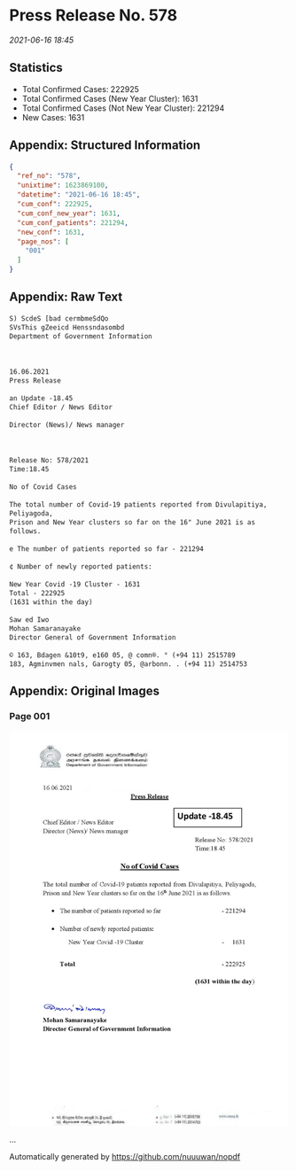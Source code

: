 
# Press Release No. 578
*2021-06-16 18:45*
## Statistics
* Total Confirmed Cases: 222925
* Total Confirmed Cases (New Year Cluster): 1631
* Total Confirmed Cases (Not New Year Cluster): 221294
* New Cases: 1631




## Appendix: Structured Information
```json
{
  "ref_no": "578",
  "unixtime": 1623869100,
  "datetime": "2021-06-16 18:45",
  "cum_conf": 222925,
  "cum_conf_new_year": 1631,
  "cum_conf_patients": 221294,
  "new_conf": 1631,
  "page_nos": [
    "001"
  ]
}
```

## Appendix: Raw Text
```text
S) ScdeS [bad cermbmeSdQo
SVsThis gZeeicd Henssndasombd
Department of Government Information

 

16.06.2021
Press Release

an Update -18.45
Chief Editor / News Editor

Director (News)/ News manager

 

Release No: 578/2021
Time:18.45

No of Covid Cases

The total number of Covid-19 patients reported from Divulapitiya, Peliyagoda,
Prison and New Year clusters so far on the 16" June 2021 is as follows.

e The number of patients reported so far - 221294

¢ Number of newly reported patients:

New Year Covid -19 Cluster - 1631
Total - 222925
(1631 within the day)

Saw ed Iwo
Mohan Samaranayake
Director General of Government Information

© 163, Bdagen &10t9, e160 05, @ comn®. ° (+94 11) 2515789
183, Agminvmen nals, Garogty 05, @arbonn. . (+94 11) 2514753

```

## Appendix: Original Images

### Page 001

![page_no](https://raw.githubusercontent.com/nuuuwan/nopdf_data/main/nopdf.dgigovlk.ref578.page001.jpeg)
        

...

Automatically generated by https://github.com/nuuuwan/nopdf

    
    